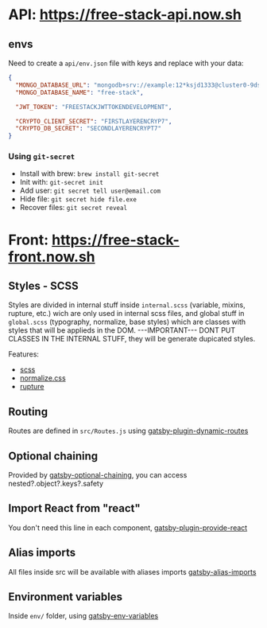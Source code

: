 # API: https://free-stack-api.now.sh

## envs

Need to create a `api/env.json` file with keys and replace with your data:

```json
{
  "MONGO_DATABASE_URL": "mongodb+srv://example:12*ksjd1333@cluster0-9dskj2.mongodb.net/teste?retryWrites=true&w=majority",
  "MONGO_DATABASE_NAME": "free-stack",

  "JWT_TOKEN": "FREESTACKJWTTOKENDEVELOPMENT",

  "CRYPTO_CLIENT_SECRET": "FIRSTLAYERENCRYP7",
  "CRYPTO_DB_SECRET": "SECONDLAYERENCRYPT7"
}
```

### Using `git-secret`

- Install with brew: `brew install git-secret`
- Init with: `git-secret init`
- Add user: `git secret tell user@email.com`
- Hide file: `git secret hide file.exe`
- Recover files: `git secret reveal`

# Front: https://free-stack-front.now.sh

## Styles - SCSS

Styles are divided in internal stuff inside `internal.scss` (variable, mixins, rupture, etc.) wich are only used in internal scss files, and global stuff in `global.scss` (typography, normalize, base styles) which are classes with styles that will be applieds in the DOM.
---IMPORTANT--- DONT PUT CLASSES IN THE INTERNAL STUFF, they will be generate dupicated styles.

Features:

- [scss](https://sass-lang.com/documentation/syntax/structure)
- [normalize.css](https://github.com/necolas/normalize.css)
- [rupture](https://github.com/CubaSAN/rupture-sass)

## Routing

Routes are defined in `src/Routes.js` using [gatsby-plugin-dynamic-routes](https://github.com/luanbitar/gatsby-plugin-dynamic-routes)

## Optional chaining

Provided by [gatsby-optional-chaining](https://github.com/luanbitar/gatsby-optional-chaining), you can access nested?.object?.keys?.safety

## Import React from "react"

You don't need this line in each component, [gatsby-plugin-provide-react](https://github.com/luanbitar/gatsby-plugin-provide-react)

## Alias imports

All files inside src will be available with aliases imports
[gatsby-alias-imports](https://github.com/luanbitar/gatsby-alias-imports)

## Environment variables

Inside `env/` folder, using [gatsby-env-variables](https://github.com/luanbitar/gatsby-env-variables)
